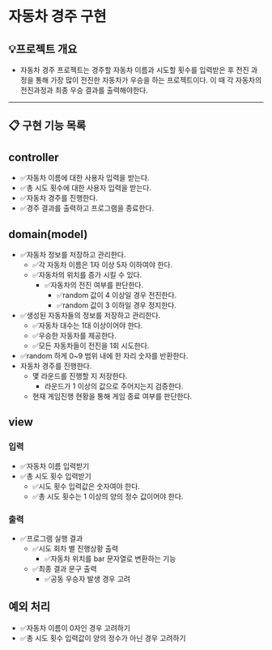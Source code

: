 # 자동차 경주 구현

## 💡프로젝트 개요
- 자동차 경주 프로젝트는 경주할 자동차 이름과 시도할 횟수를 입력받은 후 전진 과정을 통해 가장 많이 전진한 자동차가 우승을 하는 프로젝트이다. 이 때 각 자동차의 전진과정과 최종 우승 결과를 출력해야한다.
---


## 📋 구현 기능 목록

## controller
- ✅자동차 이름에 대한 사용자 입력을 받는다.
- ✅총 시도 횟수에 대한 사용자 입력을 받는다.
- ✅자동차 경주를 진행한다.
- ✅경주 결과를 출력하고 프로그램을 종료한다.


## domain(model)
- ✅자동차 정보를 저장하고 관리한다.
    - ✅각 자동차 이름은 1자 이상 5자 이하여야 한다.
    - ✅자동차의 위치를 증가 시킬 수 있다.
      - ✅자동차의 전진 여부를 판단한다.
          - ✅random 값이 4 이상일 경우 전진한다.
          - ✅random 값이 3 이하일 경우 정지한다.
- ✅생성된 자동차들의 정보를 저장하고 관리한다.
    - ✅자동차 대수는 1대 이상이어야 한다.
    - ✅우승한 자동차를 제공한다.
    - ✅모든 자동차들이 전진을 1회 시도한다.
- ✅random 하게 0~9 범위 내에 한 자리 숫자를 반환한다.
- 자동차 경주를 진행한다.
  - 몇 라운드를 진행할 지 저장한다.
    - 라운드가 1 이상의 값으로 주어지는지 검증한다.
  - 현재 게임진행 현황을 통해 게임 종료 여부를 판단한다.


## view
### 입력
- ✅자동차 이름 입력받기
- ✅총 시도 횟수 입력받기
    - ✅시도 횟수 입력값은 숫자여야 한다.
    - ✅총 시도 횟수는 1 이상의 양의 정수 값이어야 한다.

### 출력
- ✅프로그램 실행 결과
    - ✅시도 회차 별 진행상황 출력
      - ✅자동차 위치를 bar 문자열로 변환하는 기능
    - ✅최종 결과 문구 출력
        - ✅공동 우승자 발생 경우 고려


## 예외 처리
- ✅자동차 이름이 0자인 경우 고려하기
- ✅총 시도 횟수 입력값이 양의 정수가 아닌 경우 고려하기


